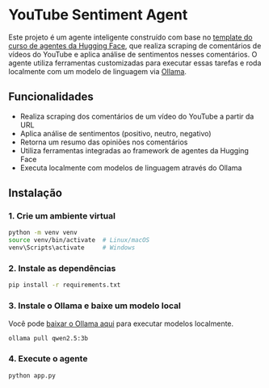 # YouTube Sentiment Agent

Este projeto é um agente inteligente construído com base no [template do curso de agentes da Hugging Face](https://huggingface.co/spaces/agents-course/First_agent_template), que realiza scraping de comentários de vídeos do YouTube e aplica análise de sentimentos nesses comentários. O agente utiliza ferramentas customizadas para executar essas tarefas e roda localmente com um modelo de linguagem via [Ollama](https://ollama.com/).

## Funcionalidades

- Realiza scraping dos comentários de um vídeo do YouTube a partir da URL
- Aplica análise de sentimentos (positivo, neutro, negativo)
- Retorna um resumo das opiniões nos comentários
- Utiliza ferramentas integradas ao framework de agentes da Hugging Face
- Executa localmente com modelos de linguagem através do Ollama

## Instalação

### 1. Crie um ambiente virtual

```bash
python -m venv venv
source venv/bin/activate  # Linux/macOS
venv\Scripts\activate     # Windows
```

### 2. Instale as dependências

```bash
pip install -r requirements.txt
```


### 3. Instale o Ollama e baixe um modelo local

Você pode [baixar o Ollama aqui](https://ollama.com/download) para executar modelos localmente.

```bash
ollama pull qwen2.5:3b
```

### 4. Execute o agente
```bash
python app.py
```